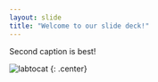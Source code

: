 ```yaml
---
layout: slide
title: "Welcome to our slide deck!"
---
```


Second caption is best!

![labtocat](https://octodex.github.com/images/labtocat.png)
{: .center}
